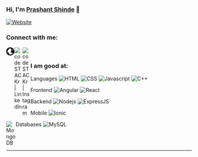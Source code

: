 ### Hi, I'm [Prashant Shinde][website] 👋

[![Website](https://img.shields.io/website?label=www.prashantshinde.in&style=for-the-badge&url=https%3A%2F%2Fwww.prashantshinde.in)](https://www.prashantshinde.in)

### Connect with me:

[<img align="left" alt="codeSTACKr.com" width="22px" src="https://raw.githubusercontent.com/iconic/open-iconic/master/svg/globe.svg" />][website]
[<img align="left" alt="codeSTACKr | LinkedIn" width="22px" src="https://cdn.jsdelivr.net/npm/simple-icons@v3/icons/linkedin.svg" />][linkedin]
[<img align="left" alt="codeSTACKr | Instagram" width="22px" src="https://cdn.jsdelivr.net/npm/simple-icons@v3/icons/instagram.svg" />][instagram]

<br />

### I am good at:

Languages
<img alt="HTML" width="26px" src="https://www.prashantshinde.in/assets/images/skills/html.png" />
<img alt="CSS" width="26px" src="https://www.prashantshinde.in/assets/images/skills/css.png" />
<img alt="Javascript" width="26px" src="https://www.prashantshinde.in/assets/images/skills/javascript.png" />
<img alt="C++" width="26px" src="https://www.prashantshinde.in/assets/images/skills/cpp.png" />

Frontend
<img alt="Angular" width="26px" src="https://www.prashantshinde.in/assets/images/skills/angular.png" />
<img alt="React" width="26px" src="https://www.prashantshinde.in/assets/images/skills/react.png" />

Backend
<img alt="Nodejs" width="26px" src="https://www.prashantshinde.in/assets/images/skills/nodejs.png" />
<img alt="ExpressJS" width="26px" src="https://www.prashantshinde.in/assets/images/skills/expressjs.png" />

Mobile
<img alt="Ionic" width="26px" src="https://www.prashantshinde.in/assets/images/skills/ionic.png" />

Databases
<img align="left" alt="MongoDB" width="26px" src="https://www.prashantshinde.in/assets/images/skills/mongo.png" />
<img alt="MySQL" width="26px" src="https://www.prashantshinde.in/assets/images/skills/mysql.png" />

<br />
<br />

---

[website]: https://www.prashantshinde.in
[instagram]: https://instagram.com/prashantns9
[linkedin]: https://linkedin.com/in/prashantns9
